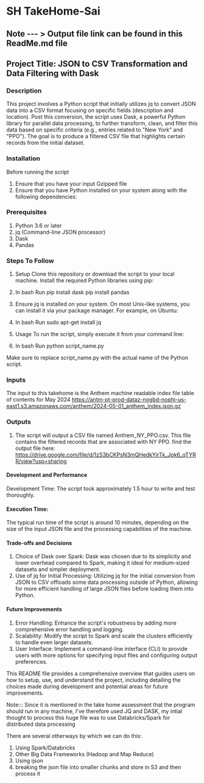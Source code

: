 # SH TakeHome-Sai

## Note --- > Output file link can be found in this ReadMe.md file

## Project Title: JSON to CSV Transformation and Data Filtering with Dask

### Description
This project involves a Python script that initially utilizes jq to convert JSON data into a CSV format focusing on specific fields (description and location). Post this conversion, the script uses Dask, a powerful Python library for parallel data processing, to further transform, clean, and filter this data based on specific criteria (e.g., entries related to "New York" and "PPO"). The goal is to produce a filtered CSV file that highlights certain records from the initial dataset.

### Installation
Before running the script
1. Ensure that you have your input Gzipped file
2. Ensure that you have Python installed on your system along with the following dependencies:

### Prerequisites
1. Python 3.6 or later
2. jq (Command-line JSON processor)
3. Dask
4. Pandas

### Steps To Follow

1. Setup
Clone this repository or download the script to your local machine.
Install the required Python libraries using pip:

2. In bash Run 
pip install dask 
pip install pandas

3. Ensure jq is installed on your system. On most Unix-like systems, you can install it via your package manager. For example, on Ubuntu:

4. In bash Run
sudo apt-get install jq

5. Usage
To run the script, simply execute it from your command line:

6. In bash Run
python script_name.py

Make sure to replace script_name.py with the actual name of the Python script.

### Inputs

The input to this takehome is the Anthem machine readable index file table of contents for May 2024
https://antm-pt-prod-dataz-nogbd-nophi-us-east1.s3.amazonaws.com/anthem/2024-05-01_anthem_index.json.gz


### Outputs

1. The script will output a CSV file named Anthem_NY_PPO.csv. This file contains the filtered records that are associated with NY PPO.
find the output file here: https://drive.google.com/file/d/1zS3bCKPsN3mQHedkYjrTk_Jpk6_qTYRR/view?usp=sharing

#### Development and Performance
Development Time: The script took approximately 1.5 hour to write and test thoroughly.

#### Execution Time: 
The typical run time of the script is around 10 minutes, depending on the size of the input JSON file and the processing capabilities of the machine.

#### Trade-offs and Decisions
1. Choice of Dask over Spark: Dask was chosen due to its simplicity and lower overhead compared to Spark, making it ideal for medium-sized datasets and simpler deployment.
2. Use of jq for Initial Processing: Utilizing jq for the initial conversion from JSON to CSV offloads some data processing outside of Python, allowing for more efficient handling of large JSON files before loading them into Python.

#### Future Improvements

1. Error Handling: Enhance the script's robustness by adding more comprehensive error handling and logging.
2. Scalability: Modify the script to Spark and scale the clusters efficiently to handle even larger datasets.
3. User Interface: Implement a command-line interface (CLI) to provide users with more options for specifying input files and configuring output preferences.


This README file provides a comprehensive overview that guides users on how to setup, use, and understand the project, including detailing the choices made during development and potential areas for future improvements.


Note::: Since it is mentioned in the take home assessment that the program should run in any machine, I've therefore used JQ and DASK, my intial thought to process this huge file was to use Databricks/Spark for distributed data processing


There are several otherways by which we can do this:
1. Using Spark/Databricks
2. Other Big Data Frameworks (Hadoop and Map Reduce)
3. Using ijson
4. breaking the json file into smaller chunks and store in S3 and then process it
